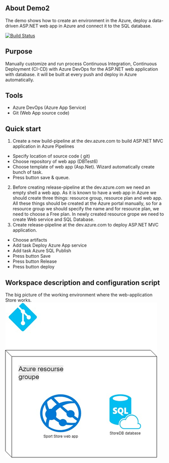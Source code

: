## About Demo2
The demo shows how to create an environment in the Azure, deploy a data-driven ASP.NET web app in Azure and connect it to the SQL database. 

[![Build Status](https://dddot.visualstudio.com/Demo2/_apis/build/status/Demo2-CI?branchName=master)](https://dddot.visualstudio.com/Demo2/_build/latest?definitionId=10?branchName=master)

## Purpose 
Manually customize and run process Continuous Integration, Continuous Deployment (CI-CD) with Azure DevOps for the ASP.NET web application with database. it will be built at every push and deploy in Azure automatically.

## Tools
* Azure DevOps (Azure App Service)
* Git (Web App source code)

## Quick start
1. Create a new build-pipeline at the dev.azure.com to build ASP.NET MVC application in Azure Pipelines 
* Specify location of source code ( git)
* Choose repository of web app  (DBTest6)
* Choose template of web app  (Asp.Net). Wizard automatically create bunch of task. 
* Press button save & queue.
2. Before creating release-pipeline at the dev.azure.com we need an empty shell a web app. As it is known to have a web app in Azure we should create three things: resource group, resource plan and web app. All these things should be created at the Azure portal manually, so for a resource group we should specify the name and for resource plan, we need to choose a Free plan. In newly created resource grope we need to create Web service and SQL Database. 
3. Create release-pipeline at the dev.azure.com to deploy ASP.NET MVC application.
* Choose artifacts
* Add task Deploy Azure App service
* Add task Azure SQL Publish 
* Press button Save
* Press button Release
* Press button deploy 


## Workspace description and configuration script
The big picture of the working environment where the web-application Store works.
![image](https://github.com/zakhar1111/zakhar1111/blob/master/Azure.jpg)


